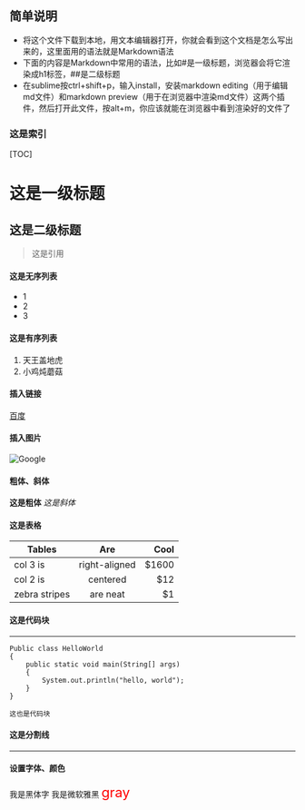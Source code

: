 ## 简单说明
- 将这个文件下载到本地，用文本编辑器打开，你就会看到这个文档是怎么写出来的，这里面用的语法就是Markdown语法
- 下面的内容是Markdown中常用的语法，比如#是一级标题，浏览器会将它渲染成h1标签，##是二级标题
- 在sublime按ctrl+shift+p，输入install，安装markdown editing（用于编辑md文件）和markdown preview（用于在浏览器中渲染md文件）这两个插件，然后打开此文件，按alt+m，你应该就能在浏览器中看到渲染好的文件了

### 这是索引
[TOC]

# 这是一级标题 
## 这是二级标题

>这是引用

#### 这是无序列表
* 1
* 2
* 3

#### 这是有序列表
1. 天王盖地虎
2. 小鸡炖蘑菇

#### 插入链接
[百度](http://www.baidu.com)

#### 插入图片
![Google](http://www.google.com.hk/images/branding/googlelogo/2x/googlelogo_color_272x92dp.png)

#### 粗体、斜体
**这是粗体**
*这是斜体*

#### 这是表格
| Tables        | Are           | Cool  |
| ------------- |:-------------:| -----:|
| col 3 is      | right-aligned | $1600 |
| col 2 is      | centered      |   $12 |
| zebra stripes | are neat      |    $1 |

#### 这是代码块
---
    Public class HelloWorld
    {
        public static void main(String[] args)
        {
            System.out.println("hello, world");
        }
    }

`这也是代码块`

#### 这是分割线
***

#### 设置字体、颜色
<font face="黑体">我是黑体字</font>
<font face="微软雅黑">我是微软雅黑</font>
<font color=red size=5>gray</font>

